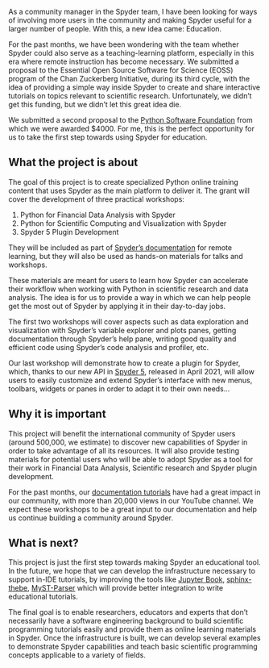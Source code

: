 <!--
.. title: A step towards educating with Spyder 
.. slug: a-step-towards-educating-with-Spyder
.. date: 2021-04-11 08:00:00 UTC-06:00
.. author: Juanita Gomez
.. tags: Spyder, community, grant, funding
.. category:
.. link:
.. description:
.. type: text
-->


As a community manager in the Spyder team, I have been looking for ways of 
involving more users in the community and making Spyder useful for a larger 
number of people. With this, a new idea came: Education.

For the past months, we have been wondering with the team whether Spyder 
could also serve as a teaching-learning platform, especially in this era 
where remote instruction has become necessary. We submitted a proposal to the 
Essential Open Source Software for Science (EOSS) program of the Chan 
Zuckerberg Initiative, during its third cycle, with the idea of providing a 
simple way inside Spyder to create and share interactive tutorials on topics 
relevant to scientific research. Unfortunately, we didn’t get this funding, 
but we didn’t let this great idea die.

We submitted a second proposal to the [Python Software Foundation](https://www.python.org/psf/) 
from which we were awarded $4000. For me, this is the perfect opportunity for 
us to take the first step towards using Spyder for education.

<!-- TEASER_END -->

## What the project is about

The goal of this project is to create specialized Python online training 
content that uses Spyder as the main platform to deliver it. The grant will 
cover the development of three practical workshops:

1. Python for Financial Data Analysis with Spyder
2. Python for Scientific Computing and Visualization with Spyder
3. Spyder 5 Plugin Development
 
They will be included as part of [Spyder’s documentation](https://docs.spyder-ide.org/current/index.html) 
for remote learning, but they will also be used as hands-on materials for talks and workshops. 

These materials are meant for users to learn how Spyder can accelerate their 
workflow when working with Python in scientific research and data analysis. 
The idea is for us to provide a way in which we can help people get the most 
out of Spyder by applying it in their day-to-day jobs.
 
The first two workshops will cover aspects such as data exploration and 
visualization with Spyder’s variable explorer and plots panes, getting 
documentation through Spyder’s help pane, writing good quality and efficient 
code using Spyder’s code analysis and profiler, etc.

Our last workshop will demonstrate how to create a plugin for Spyder, which, 
thanks to our new API in [Spyder 5](https://github.com/spyder-ide/spyder/releases/tag/v5.0.0), 
released in April 2021, will allow users to easily customize and 
extend Spyder’s interface with new menus, toolbars, widgets or panes in order 
to adapt it to their own needs...

## Why it is important

This project will benefit the international community of Spyder users 
(around 500,000, we estimate) to discover new capabilities of Spyder in order 
to take advantage of all its resources. It will also provide testing 
materials for potential users who will be able to adopt Spyder as a tool for 
their work in Financial Data Analysis, Scientific research and Spyder plugin 
development. 

For the past months, our [documentation tutorials](https://youtube.com/playlist?list=PLPonohdiDqg9epClEcXoAPUiK0pN5eRoc) 
have had a great impact in our community, with more than 20,000 views in our 
YouTube channel. We expect these workshops to be a great input to our 
documentation and help us continue building a community around Spyder.

## What is next?

This project is just the first step towards making Spyder an educational 
tool. In the future, we hope that we can develop the infrastructure necessary 
to support in-IDE tutorials, by improving the tools like [Jupyter Book](https://github.com/executablebooks/jupyter-book), 
[sphinx-thebe](https://github.com/executablebooks/sphinx-thebe), [MyST-Parser](https://github.com/executablebooks/MyST-Parser) 
which will provide better integration to write educational tutorials.

The final goal is to enable researchers, educators and experts that don’t 
necessarily have a software engineering background to build scientific 
programming tutorials easily and provide them as online learning materials 
in Spyder. Once the infrastructure is built, we can develop several examples 
to demonstrate Spyder capabilities and teach basic scientific programming 
concepts applicable to a variety of fields.
